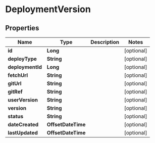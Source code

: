 

# DeploymentVersion

## Properties

Name | Type | Description | Notes
------------ | ------------- | ------------- | -------------
**id** | **Long** |  |  [optional]
**deployType** | **String** |  |  [optional]
**deploymentId** | **Long** |  |  [optional]
**fetchUrl** | **String** |  |  [optional]
**gitUrl** | **String** |  |  [optional]
**gitRef** | **String** |  |  [optional]
**userVersion** | **String** |  |  [optional]
**version** | **String** |  |  [optional]
**status** | **String** |  |  [optional]
**dateCreated** | **OffsetDateTime** |  |  [optional]
**lastUpdated** | **OffsetDateTime** |  |  [optional]



